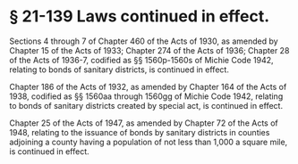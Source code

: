 # § 21-139 Laws continued in effect.

<p>Sections 4 through 7 of Chapter 460 of the Acts of 1930, as amended by Chapter 15 of the Acts of 1933; Chapter 274 of the Acts of 1936; Chapter 28 of the Acts of 1936-7, codified as §§ 1560p-1560s of Michie Code 1942, relating to bonds of sanitary districts, is continued in effect.</p><p>Chapter 186 of the Acts of 1932, as amended by Chapter 164 of the Acts of 1938, codified as §§ 1560aa through 1560gg of Michie Code 1942, relating to bonds of sanitary districts created by special act, is continued in effect.</p><p>Chapter 25 of the Acts of 1947, as amended by Chapter 72 of the Acts of 1948, relating to the issuance of bonds by sanitary districts in counties adjoining a county having a population of not less than 1,000 a square mile, is continued in effect.</p>